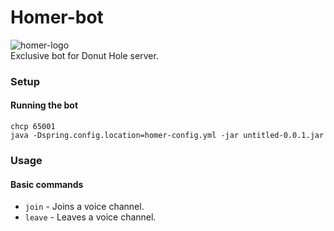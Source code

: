 # Homer-bot

![homer-logo](https://github.com/f89324/homer-discord-bot/blob/develop/resources/homer.png)  
Exclusive bot for Donut Hole server.


### Setup
#### Running the bot
```
chcp 65001
java -Dspring.config.location=homer-config.yml -jar untitled-0.0.1.jar
```

### Usage

#### Basic commands
* `join` - Joins a voice channel.
* `leave` - Leaves a voice channel.